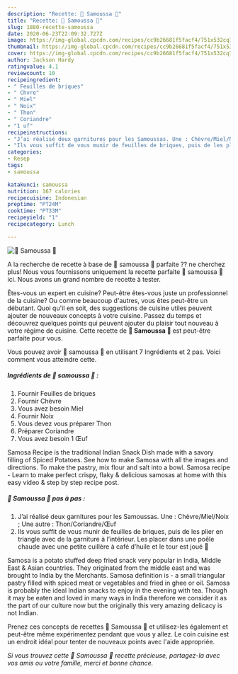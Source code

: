 ```yaml
---
description: "Recette: 🧀 Samoussa 🧀"
title: "Recette: 🧀 Samoussa 🧀"
slug: 1880-recette-samoussa
date: 2020-06-23T22:09:32.727Z
image: https://img-global.cpcdn.com/recipes/cc9b26681f5facf4/751x532cq70/🧀-samoussa-🧀-photo-principale-de-la-recette.jpg
thumbnail: https://img-global.cpcdn.com/recipes/cc9b26681f5facf4/751x532cq70/🧀-samoussa-🧀-photo-principale-de-la-recette.jpg
cover: https://img-global.cpcdn.com/recipes/cc9b26681f5facf4/751x532cq70/🧀-samoussa-🧀-photo-principale-de-la-recette.jpg
author: Jackson Hardy
ratingvalue: 4.1
reviewcount: 10
recipeingredient:
- " Feuilles de briques"
- " Chvre"
- " Miel"
- " Noix"
- " Thon"
- " Coriandre"
- "1 uf"
recipeinstructions:
- "J’ai réalisé deux garnitures pour les Samoussas. Une : Chèvre/Miel/Noix ; Une autre : Thon/Coriandre/Œuf"
- "Ils vous suffit de vous munir de feuilles de briques, puis de les plier en triangle avec de la garniture à l’intérieur. Les placer dans une poêle chaude avec une petite cuillère à café d’huile et le tour est joué 🍴"
categories:
- Resep
tags:
- samoussa

katakunci: samoussa 
nutrition: 167 calories
recipecuisine: Indonesian
preptime: "PT24M"
cooktime: "PT33M"
recipeyield: "1"
recipecategory: Lunch

---
```



![🧀 Samoussa 🧀](https://img-global.cpcdn.com/recipes/cc9b26681f5facf4/751x532cq70/🧀-samoussa-🧀-photo-principale-de-la-recette.jpg)

A la recherche de recette à base de 🧀 samoussa 🧀 parfaite ?? ne cherchez plus! Nous vous fournissons uniquement la recette parfaite 🧀 samoussa 🧀 ici. Nous avons un grand nombre de recette à tester.

Êtes-vous un expert en cuisine? Peut-être êtes-vous juste un professionnel de la cuisine? Ou comme beaucoup d'autres, vous êtes peut-être un débutant. Quoi qu'il en soit, des suggestions de cuisine utiles peuvent ajouter de nouveaux concepts à votre cuisine. Passez du temps et découvrez quelques points qui peuvent ajouter du plaisir tout nouveau à votre régime de cuisine. Cette recette de <strong> 🧀 Samoussa 🧀 </strong> est peut-être parfaite pour vous.

<!--inarticleads1-->

Vous pouvez avoir 🧀 samoussa 🧀 en utilisant 7 Ingrédients et 2 pas. Voici comment vous atteindre cette.

##### Ingrédients de 🧀 samoussa 🧀 :

1. Fournir  Feuilles de briques
1. Fournir  Chèvre
1. Vous avez besoin  Miel
1. Fournir  Noix
1. Vous devez vous préparer  Thon
1. Préparer  Coriandre
1. Vous avez besoin 1 Œuf


Samosa Recipe is the traditional Indian Snack Dish made with a savory filling of Spiced Potatoes. See how to make Samosa with all the images and directions. To make the pastry, mix flour and salt into a bowl. Samosa recipe - Learn to make perfect crispy, flaky &amp; delicious samosas at home with this easy video &amp; step by step recipe post. 

<!--inarticleads2-->

##### 🧀 Samoussa 🧀 pas à pas :

1. J’ai réalisé deux garnitures pour les Samoussas. Une : Chèvre/Miel/Noix ; Une autre : Thon/Coriandre/Œuf
1. Ils vous suffit de vous munir de feuilles de briques, puis de les plier en triangle avec de la garniture à l’intérieur. Les placer dans une poêle chaude avec une petite cuillère à café d’huile et le tour est joué 🍴


Samosa is a potato stuffed deep fried snack very popular in India, Middle East &amp; Asian countries. They originated from the middle east and was brought to India by the Merchants. Samosa definition is - a small triangular pastry filled with spiced meat or vegetables and fried in ghee or oil. Samosa is probably the ideal Indian snacks to enjoy in the evening with tea. Though it may be eaten and loved in many ways in India therefore we consider it as the part of our culture now but the originally this very amazing delicacy is not Indian. 

<!--inarticleads1-->

<p>
Prenez ces concepts de recettes 🧀 Samoussa 🧀 et utilisez-les également et peut-être même expérimentez pendant que vous y allez. Le coin cuisine est un endroit idéal pour tenter de nouveaux points avec l'aide appropriée.
</p>

<p>
<i>Si vous trouvez cette 🧀 Samoussa 🧀 recette précieuse, partagez-la avec vos amis ou votre famille, merci et bonne chance.</i>
</p>
